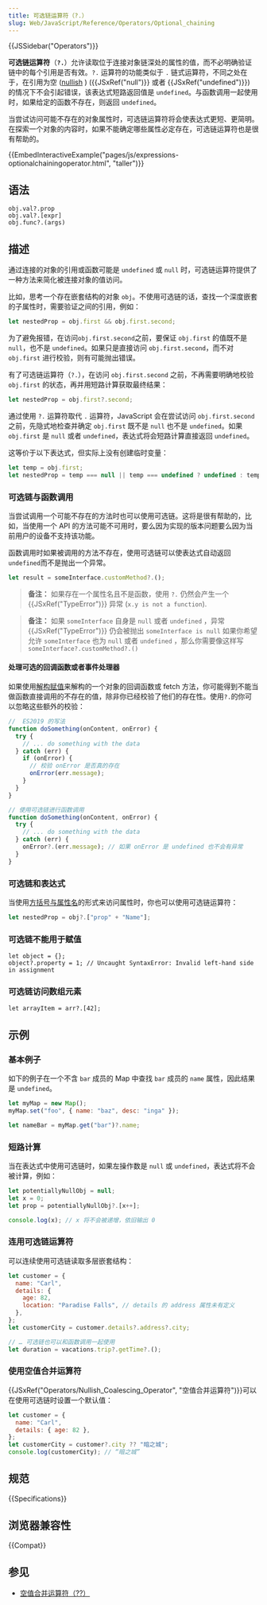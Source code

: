 ```yaml
---
title: 可选链运算符（?.）
slug: Web/JavaScript/Reference/Operators/Optional_chaining
---
```


{{JSSidebar("Operators")}}

**可选链运算符**（**`?.`**）允许读取位于连接对象链深处的属性的值，而不必明确验证链中的每个引用是否有效。`?.` 运算符的功能类似于 `.` 链式运算符，不同之处在于，在引用为空 ([nullish](/zh-CN/docs/Glossary/nullish) ) ({{JSxRef("null")}} 或者 {{JSxRef("undefined")}}) 的情况下不会引起错误，该表达式短路返回值是 `undefined`。与函数调用一起使用时，如果给定的函数不存在，则返回 `undefined`。

当尝试访问可能不存在的对象属性时，可选链运算符将会使表达式更短、更简明。在探索一个对象的内容时，如果不能确定哪些属性必定存在，可选链运算符也是很有帮助的。

{{EmbedInteractiveExample("pages/js/expressions-optionalchainingoperator.html", "taller")}}

## 语法

```js-nolint
obj.val?.prop
obj.val?.[expr]
obj.func?.(args)
```

## 描述

通过连接的对象的引用或函数可能是 `undefined` 或 `null` 时，可选链运算符提供了一种方法来简化被连接对象的值访问。

比如，思考一个存在嵌套结构的对象 `obj`。不使用可选链的话，查找一个深度嵌套的子属性时，需要验证之间的引用，例如：

```js
let nestedProp = obj.first && obj.first.second;
```

为了避免报错，在访问`obj.first.second`之前，要保证 `obj.first` 的值既不是 `null`，也不是 `undefined`。如果只是直接访问 `obj.first.second`，而不对 `obj.first` 进行校验，则有可能抛出错误。

有了可选链运算符（`?.`），在访问 `obj.first.second` 之前，不再需要明确地校验 `obj.first` 的状态，再并用短路计算获取最终结果：

```js
let nestedProp = obj.first?.second;
```

通过使用 `?.` 运算符取代 `.` 运算符，JavaScript 会在尝试访问 `obj.first.second` 之前，先隐式地检查并确定 `obj.first` 既不是 `null` 也不是 `undefined`。如果`obj.first` 是 `null` 或者 `undefined`，表达式将会短路计算直接返回 `undefined`。

这等价于以下表达式，但实际上没有创建临时变量：

```js
let temp = obj.first;
let nestedProp = temp === null || temp === undefined ? undefined : temp.second;
```

### 可选链与函数调用

当尝试调用一个可能不存在的方法时也可以使用可选链。这将是很有帮助的，比如，当使用一个 API 的方法可能不可用时，要么因为实现的版本问题要么因为当前用户的设备不支持该功能。

函数调用时如果被调用的方法不存在，使用可选链可以使表达式自动返回`undefined`而不是抛出一个异常。

```js
let result = someInterface.customMethod?.();
```

> **备注：** 如果存在一个属性名且不是函数，使用 `?.` 仍然会产生一个 {{JSxRef("TypeError")}} 异常 (`x.y is not a function`).

> **备注：** 如果 `someInterface` 自身是 `null` 或者 `undefined` ，异常 {{JSxRef("TypeError")}} 仍会被抛出 `someInterface is null` 如果你希望允许 `someInterface` 也为 `null` 或者 `undefined` ，那么你需要像这样写 `someInterface?.customMethod?.()`

#### 处理可选的回调函数或者事件处理器

如果使用[解构赋值](/zh-CN/docs/Web/JavaScript/Reference/Operators/Destructuring_assignment)来解构的一个对象的回调函数或 fetch 方法，你可能得到不能当做函数直接调用的不存在的值，除非你已经校验了他们的存在性。使用`?.`的你可以忽略这些额外的校验：

```js
//  ES2019 的写法
function doSomething(onContent, onError) {
  try {
    // ... do something with the data
  } catch (err) {
    if (onError) {
      // 校验 onError 是否真的存在
      onError(err.message);
    }
  }
}
```

```js
// 使用可选链进行函数调用
function doSomething(onContent, onError) {
  try {
    // ... do something with the data
  } catch (err) {
    onError?.(err.message); // 如果 onError 是 undefined 也不会有异常
  }
}
```

### 可选链和表达式

当使用[方括号与属性名](/zh-CN/docs/Web/JavaScript/Reference/Operators/Property_accessors#方括号表示法)的形式来访问属性时，你也可以使用可选链运算符：

```js
let nestedProp = obj?.["prop" + "Name"];
```

### 可选链不能用于赋值

```plain
let object = {};
object?.property = 1; // Uncaught SyntaxError: Invalid left-hand side in assignment
```

### 可选链访问数组元素

```plain
let arrayItem = arr?.[42];
```

## 示例

### 基本例子

如下的例子在一个不含 `bar` 成员的 Map 中查找 `bar` 成员的 `name` 属性，因此结果是 `undefined`。

```js
let myMap = new Map();
myMap.set("foo", { name: "baz", desc: "inga" });

let nameBar = myMap.get("bar")?.name;
```

### 短路计算

当在表达式中使用可选链时，如果左操作数是 `null` 或 `undefined`，表达式将不会被计算，例如：

```js
let potentiallyNullObj = null;
let x = 0;
let prop = potentiallyNullObj?.[x++];

console.log(x); // x 将不会被递增，依旧输出 0
```

### 连用可选链运算符

可以连续使用可选链读取多层嵌套结构：

```js
let customer = {
  name: "Carl",
  details: {
    age: 82,
    location: "Paradise Falls", // details 的 address 属性未有定义
  },
};
let customerCity = customer.details?.address?.city;

// … 可选链也可以和函数调用一起使用
let duration = vacations.trip?.getTime?.();
```

### 使用空值合并运算符

{{JSxRef("Operators/Nullish_Coalescing_Operator", "空值合并运算符")}}可以在使用可选链时设置一个默认值：

```js
let customer = {
  name: "Carl",
  details: { age: 82 },
};
let customerCity = customer?.city ?? "暗之城";
console.log(customerCity); // “暗之城”
```

## 规范

{{Specifications}}

## 浏览器兼容性

{{Compat}}

## 参见

- [空值合并运算符（??）](/zh-CN/docs/Web/JavaScript/Reference/Operators/Nullish_coalescing_operator)

